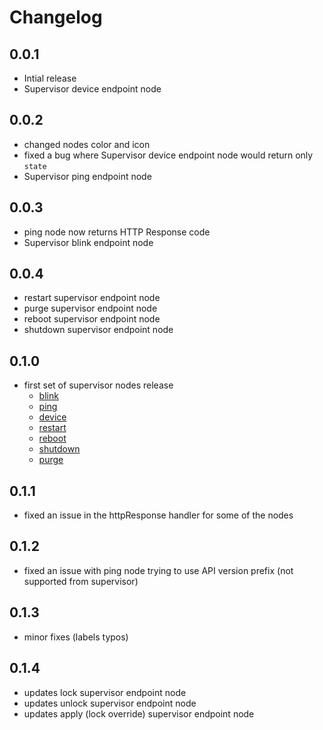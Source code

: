 # Changelog

## 0.0.1
* Intial release
* Supervisor device endpoint node

## 0.0.2
* changed nodes color and icon
* fixed a bug where Supervisor device endpoint node would return only `state`
* Supervisor ping endpoint node

## 0.0.3
* ping node now returns HTTP Response code
* Supervisor blink endpoint node

## 0.0.4
* restart supervisor endpoint node
* purge supervisor endpoint node
* reboot supervisor endpoint node
* shutdown supervisor endpoint node

## 0.1.0
* first set of supervisor nodes release
  * [blink](https://docs.resin.io/runtime/supervisor-api/#post-v1-blink)
  * [ping](https://docs.resin.io/runtime/supervisor-api/#get-ping)
  * [device](https://docs.resin.io/runtime/supervisor-api/#get-v1-device)
  * [restart](https://docs.resin.io/runtime/supervisor-api/#post-v1-restart)
  * [reboot](https://docs.resin.io/runtime/supervisor-api/#post-v1-reboot)
  * [shutdown](https://docs.resin.io/runtime/supervisor-api/#post-v1-shutdown)
  * [purge](https://docs.resin.io/runtime/supervisor-api/#post-v1-purge)

## 0.1.1

* fixed an issue in the httpResponse handler for some of the nodes

## 0.1.2

* fixed an issue with ping node trying to use API version prefix (not supported from supervisor)

## 0.1.3

* minor fixes (labels typos)

## 0.1.4

* updates lock supervisor endpoint node
* updates unlock supervisor endpoint node
* updates apply (lock override) supervisor endpoint node
